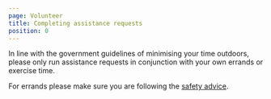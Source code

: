 ```yaml
---
page: Volunteer
title: Completing assistance requests
position: 0
---
```

In line with the government guidelines of minimising your time outdoors, please only run assistance requests in conjunction with your own errands or exercise time.

For errands please make sure you are following the [safety advice](/health).
